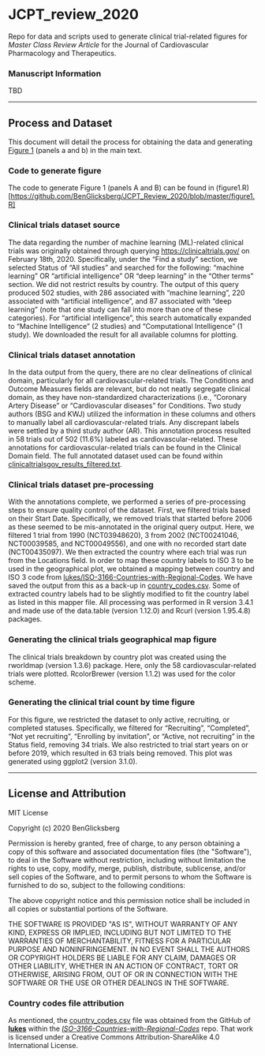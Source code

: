 # JCPT_review_2020
 Repo for data and scripts used to generate clinical trial-related figures for *Master Class Review Article* for the Journal of Cardiovascular Pharmacology and Therapeutics.

### Manuscript Information

TBD

---

## Process and Dataset

This document will detail the process for obtaining the data and generating [Figure 1](https://github.com/BenGlicksberg/JCPT_Review_2020/blob/master/Figure1.pdf) (panels a and b) in the main text. 

### Code to generate figure

The code to generate Figure 1 (panels A and B) can be found in (figure1.R)[https://github.com/BenGlicksberg/JCPT_Review_2020/blob/master/figure1.R]

### Clinical trials dataset source

The data regarding the number of machine learning (ML)-related clinical trials was originally obtained through querying https://clinicaltrials.gov/ on February 18th, 2020. Specifically, under the “Find a study” section, we selected Status of “All studies” and searched for the following: “machine learning” OR “artificial intelligence” OR “deep learning” in the “Other terms” section. We did not restrict results by country. The output of this query produced 502 studies, with 286 associated with “machine learning”, 220 associated with “artificial intelligence”, and 87 associated with “deep learning” (note that one study can fall into more than one of these categories). For “artificial intelligence”, this search automatically expanded to “Machine Intelligence” (2 studies) and “Computational Intelligence” (1 study). We downloaded the result for all available columns for plotting. 

### Clinical trials dataset annotation

In the data output from the query, there are no clear delineations of clinical domain, particularly for all cardiovascular-related trials. The Conditions and Outcome Measures fields are relevant, but do not neatly segregate clinical domain, as they have non-standardized characterizations (i.e., “Coronary Artery Disease” or “Cardiovascular diseases” for Conditions. Two study authors (BSG and KWJ) utilized the information in these columns and others to manually label all cardiovascular-related trials. Any discrepant labels were settled by a third study author (AR). This annotation process resulted in 58 trials out of 502 (11.6%) labeled as cardiovascular-related. These annotations for cardiovascular-related trials can be found in the Clinical Domain field. The full annotated dataset used can be found within [clinicaltrialsgov_results_filtered.txt](https://github.com/BenGlicksberg/JCPT_Review_2020/blob/master/clinicaltrialsgov_results_filtered.txt). 


### Clinical trials dataset pre-processing

With the annotations complete, we performed a series of pre-processing steps to ensure quality control of the dataset. First, we filtered trials based on their Start Date. Specifically, we removed trials that started before 2006 as these seemed to be mis-annotated in the original query output. Here, we filtered 1 trial from 1990 (NCT03948620), 3 from 2002 (NCT00241046, NCT00039585, and NCT00049556), and one with no recorded start date (NCT00435097). We then extracted the country where each trial was run from the Locations field. In order to map these country labels to ISO 3 to be used in the geographical plot, we obtained a mapping between country and ISO 3 code from [lukes/ISO-3166-Countries-with-Regional-Codes](https://github.com/lukes/ISO-3166-Countries-with-Regional-Codes/blob/master/all/all.csv). We have saved the output from this as a back-up in [country_codes.csv](https://github.com/BenGlicksberg/JCPT_Review_2020/blob/master/country_codes.csv). Some of extracted country labels had to be slightly modified to fit the country label as listed in this mapper file. All processing was performed in R version 3.4.1 and made use of the data.table (version 1.12.0) and Rcurl (version 1.95.4.8) packages.


### Generating the clinical trials geographical map figure

The clinical trials breakdown by country plot was created using the rworldmap (version 1.3.6) package. Here, only the 58 cardiovascular-related trials were plotted. RcolorBrewer (version 1.1.2) was used for the color scheme. 


### Generating the clinical trial count by time figure

For this figure, we restricted the dataset to only active, recruiting, or completed statuses. Specifically, we filtered for “Recruiting”, “Completed”, “Not yet recruiting”, “Enrolling by invitation”, or “Active, not recruiting” in the Status field, removing 34 trials. We also restricted to trial start years on or before 2019, which resulted in 63 trials being removed. This plot was generated using ggplot2 (version 3.1.0).

---

## License and Attribution

MIT License

Copyright (c) 2020 BenGlicksberg

Permission is hereby granted, free of charge, to any person obtaining a copy
of this software and associated documentation files (the "Software"), to deal
in the Software without restriction, including without limitation the rights
to use, copy, modify, merge, publish, distribute, sublicense, and/or sell
copies of the Software, and to permit persons to whom the Software is
furnished to do so, subject to the following conditions:

The above copyright notice and this permission notice shall be included in all
copies or substantial portions of the Software.

THE SOFTWARE IS PROVIDED "AS IS", WITHOUT WARRANTY OF ANY KIND, EXPRESS OR
IMPLIED, INCLUDING BUT NOT LIMITED TO THE WARRANTIES OF MERCHANTABILITY,
FITNESS FOR A PARTICULAR PURPOSE AND NONINFRINGEMENT. IN NO EVENT SHALL THE
AUTHORS OR COPYRIGHT HOLDERS BE LIABLE FOR ANY CLAIM, DAMAGES OR OTHER
LIABILITY, WHETHER IN AN ACTION OF CONTRACT, TORT OR OTHERWISE, ARISING FROM,
OUT OF OR IN CONNECTION WITH THE SOFTWARE OR THE USE OR OTHER DEALINGS IN THE
SOFTWARE.

### Country codes file attribution
As mentioned, the [country_codes.csv](https://github.com/BenGlicksberg/JCPT_Review_2020/blob/master/country_codes.csv) file was obtained from the GitHub of [**lukes**](https://github.com/lukes) within the [*ISO-3166-Countries-with-Regional-Codes*](https://github.com/lukes/ISO-3166-Countries-with-Regional-Codes) repo. That work is licensed under a Creative Commons Attribution-ShareAlike 4.0 International License. 
